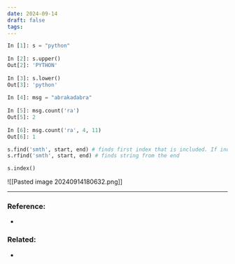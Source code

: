 ```yaml
---
date: 2024-09-14
draft: false
tags:
---
```

```python
In [1]: s = "python"  
  
In [2]: s.upper()  
Out[2]: 'PYTHON'  
  
In [3]: s.lower()  
Out[3]: 'python'  
  
In [4]: msg = "abrakadabra"  
  
In [5]: msg.count('ra')  
Out[5]: 2  
  
In [6]: msg.count('ra', 4, 11)  
Out[6]: 1

s.find('smth', start, end) # finds first index that is included. If index isn't find the output will be -1
s.rfind('smth', start, end) # finds string from the end 

s.index()
```

![[Pasted image 20240914180632.png]]

---
### Reference:
- 

### Related:
- 